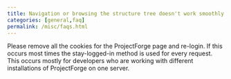 ```yaml
---
title: Navigation or browsing the structure tree doesn't work smoothly.
categories: [general,faq]
permalink: /misc/faqs.html
---
```


Please remove all the cookies for the ProjectForge page and re-login. If this occurs most times the stay-logged-in method is used for every request. This occurs mostly for developers who are working with different installations of ProjectForge on one server.
